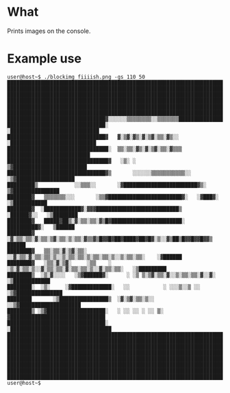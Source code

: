 # What
Prints images on the console.
# Example use
    user@host~$ ./blockimg fiiiish.png -gs 110 50
    ███████████████████████████████████████████████████████████████████████████████████████
    ███████████████████████████████████████████████████████████████████████████████████████
    ███████████████████████████████████████████████████████████████████████████████████████
    ███████████████████████████████████████████████████████████████████████████████████████
    ███████████████████████████████████████████████████████████████████████████████████████
    ███████████████████████████████████████████████████████████████████████████████████████
    ████████████████████████████████▓░░░░░░▒▒▒▒▒▒▒▒░░▒▒▒▒▒▒▒███████████████████████████████
    ████████████████████████████████░                        ░█████████████████████████████
    ████████████████████████████████▓   ▓░▒▓░▓▒░▓░▒▓░▒▒░▓▒░░  ░████████████████████████████
    █████████████████████████████████░  ▒▒░▒▒░▓▒░▓░▒▓░▒▒░▓▒▒▒   ███████████████████████████
    █████████████████████████████████▓   ░▒░ ░                   ▒▓████████████████████████
    ████████████████████████████████▓▒       ░░░░░░▒▒▒▒▒▒▒▒▒▒▒░░     ░▒▓███████████████████
    █████████▒            ░░▒▒▒░░       ░▓████████████████████████▓▒░     ▒▓███████████████
    ████████▓   ▒▒▒▒▒▒▒░░░       ░▒▒▓████████████████████████▓░   ░▓███▓░     ░▒███████████
    ████████▓  ░████████████▓░▓▓▓███████████████████████████▒       ░██████▓░░   ░▒████████
    ████████▓   █████▓██▒░▓░▒▒░▒▒░▓▒█▓███████████████████████░       ██████████▓░   ▒██████
    ████████▓  ░▓░▒▒░▒▒░▓░▒▒░▒▓░▒▒░▒░▒▒░▓▒▒▓▒█▓▓█▓██▓████▓██▓█▓░▒░░▓▒██▒█▓▓█▓▓█▓▓▒   ██████
    ████████▓   ▒▒░▒▒░▓░▒▓░▒▒░    ░░▓░▒▒░▓░▒▒░▒▒░▒░░▒░▒▒░▒▒░▒░▒▒░▒▒░▒░░▒░▒▒░▒▒░    ░▓██████
    ████████▓   ░▒▒░▓░▒▓░     ░▒▒    ░ ░▒░▓░▒▒░▒░░▓░▒▒░▒▒░▓░▒▒░▒▒░▒░░▓░▒▒░▒▒░   ░▒█████████
    ████████▒  ░▒░▓░░░░   ░▒▓██████▓░      ░ ░▒ ▒░▒▓░▒▒░▓░░▒░▒▒░▒▒░▓░░▓░     ░▒████████████
    ████████░  ░▒░     ░▓█████████████░   ░░           ░ ░░░▒░░▒ ░░      ░▒▓███████████████
    ████████       ░▒████████████████▒  ░▓░▒▓░▒▒░▒░░               ░░▒▓████████████████████
    ████████▒ ░▒▓███████████████████░   ░ ░░ ░░ ░ ░░ ▒░    ▓███████████████████████████████
    ████████████████████████████████░                    ░█████████████████████████████████
    ███████████████████████████████████████████████████████████████████████████████████████
    ███████████████████████████████████████████████████████████████████████████████████████
    ███████████████████████████████████████████████████████████████████████████████████████
    ███████████████████████████████████████████████████████████████████████████████████████
    ███████████████████████████████████████████████████████████████████████████████████████
    ███████████████████████████████████████████████████████████████████████████████████████
    ███████████████████████████████████████████████████████████████████████████████████████
    ███████████████████████████████████████████████████████████████████████████████████████
    user@host~$
